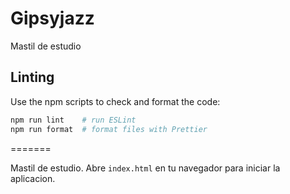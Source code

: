 # Gipsyjazz

Mastil de estudio

## Linting

Use the npm scripts to check and format the code:

```bash
npm run lint    # run ESLint
npm run format  # format files with Prettier
```
=======

Mastil de estudio. Abre `index.html` en tu navegador para iniciar la aplicacion.


